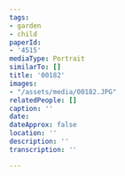 ```yaml
---
tags:
- garden
- child
paperId:
- '4515'
mediaType: Portrait
similarTo: []
title: '00182'
images:
- "/assets/media/00182.JPG"
relatedPeople: []
caption: ''
date: 
dateApprox: false
location: ''
description: ''
transcription: ''

---
```

